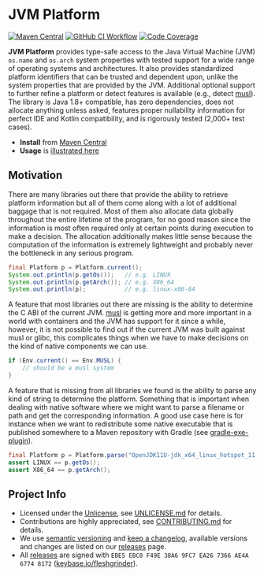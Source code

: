 # JVM Platform

[![Maven Central](https://img.shields.io/maven-central/v/com.fleshgrinder/jvm-platform)][Maven Central]
[![GitHub CI Workflow](https://img.shields.io/github/workflow/status/Fleshgrinder/jvm-platform/ci)](https://github.com/Fleshgrinder/jvm-platform/actions)
[![Code Coverage](https://img.shields.io/codecov/c/github/Fleshgrinder/jvm-platform)][CodeCov]

**JVM Platform** provides type-safe access to the Java Virtual Machine
(JVM) `os.name` and `os.arch` system properties with tested support for a wide
range of operating systems and architectures. It also provides standardized
platform identifiers that can be trusted and dependent upon, unlike the system
properties that are provided by the JVM. Additional optional support to further
refine a platform or detect features is available (e.g., detect [musl]). The
library is Java 1.8+ compatible, has zero dependencies, does not allocate
anything unless asked, features proper nullability information for perfect IDE
and Kotlin compatibility, and is rigorously tested (2,000+ test cases).

- **Install** from [Maven Central]
- **Usage** is [illustrated here][Usage.java]

## Motivation

There are many libraries out there that provide the ability to retrieve platform
information but all of them come along with a lot of additional baggage that is
not required. Most of them also allocate data globally throughout the entire
lifetime of the program, for no good reason since the information is most often
required only at certain points during execution to make a decision. The
allocation additionally makes little sense because the computation of the
information is extremely lightweight and probably never the bottleneck in any
serious program.

```java
final Platform p = Platform.current();
System.out.println(p.getOs());   // e.g. LINUX
System.out.println(p.getArch()); // e.g. X86_64
System.out.println(p);           // e.g. linux-x86-64
```

A feature that most libraries out there are missing is the ability to determine
the C ABI of the current JVM. [musl] is getting more and more important in a
world with containers and the JVM has support for it since a while, however, it
is not possible to find out if the current JVM was built against musl or glibc,
this complicates things when we have to make decisions on the kind of native
components we can use.

```java
if (Env.current() == Env.MUSL) {
    // should be a musl system
}
```

A feature that is missing from all libraries we found is the ability to parse
any kind of string to determine the platform. Something that is important when
dealing with native software where we might want to parse a filename or path and
get the corresponding information. A good use case here is for instance when we
want to redistribute some native executable that is published somewhere to a
Maven repository with Gradle (see [gradle-exe-plugin]).

```java
final Platform p = Platform.parse("OpenJDK11U-jdk_x64_linux_hotspot_11.0.11_9.tar.gz");
assert LINUX == p.getOs();
assert X86_64 == p.getArch();
```

## Project Info

- Licensed under the [Unlicense], see [UNLICENSE.md] for details.
- Contributions are highly appreciated, see [CONTRIBUTING.md] for details.
- We use [semantic versioning] and [keep a changelog], available versions and
  changes are listed on our [releases] page.
- All [releases] are signed with
  `EBE5 EBC0 F49E 38A6 9FC7 EA26 7366 AE4A 6774 8172`
  ([keybase.io/fleshgrinder]).

<!-- @formatter:off -->
[CodeCov]: https://codecov.io/gh/Fleshgrinder/jvm-platform
[CONTRIBUTING.md]: https://github.com/Fleshgrinder/.github/blob/main/CONTRIBUTING.md
[gradle-exe-plugin]: https://github.com/Fleshgrinder/gradle-exe-plugin
[keep a changelog]: https://keepachangelog.com/
[keybase.io/fleshgrinder]: https://keybase.io/fleshgrinder
[Maven Central]: https://search.maven.org/artifact/com.fleshgrinder/jvm-platform
[musl]: https://musl.libc.org/
[releases]: https://github.com/Fleshgrinder/jvm-platform/releases
[semantic versioning]: http://semver.org/
[UNLICENSE.md]: UNLICENSE.md
[Unlicense]: https://unlicense.org/
[Usage.java]: src/test/java/com/fleshgrinder/platform/Usage.java
